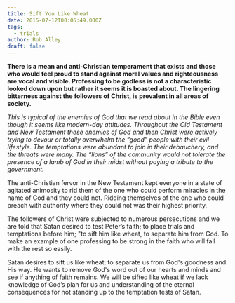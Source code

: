 ```yaml
---
title: Sift You Like Wheat
date: 2015-07-12T00:05:49.000Z
tags:
  - trials
author: Bob Alley
draft: false
---
```

**There is a mean and anti-Christian temperament that exists and those who would feel proud to stand against moral values and righteousness are vocal and visible. Professing to be godless is not a characteristic looked down upon but rather it seems it is boasted about. The lingering bitterness against the followers of Christ, is prevalent in all areas of society.**

*This is typical of the enemies of God that we read about in the Bible even though it seems like modern-day attitudes. Throughout the Old Testament and New Testament these enemies of God and then Christ were actively trying to devour or totally overwhelm the “good” people with their evil lifestyle. The temptations were abundant to join in their debauchery, and the threats were many. The “lions” of the community would not tolerate the presence of a lamb of God in their midst without paying a tribute to the government.*

The anti-Christian fervor in the New Testament kept everyone in a state of agitated animosity to rid them of the one who could perform miracles in the name of God and they could not. Ridding themselves of the one who could preach with authority where they could not was their highest priority.

The followers of Christ were subjected to numerous persecutions and we are told that Satan desired to test Peter’s faith; to place trials and temptations before him; "to sift him like wheat, to separate him from God. To make an example of one professing to be strong in the faith who will fall with the rest so easily.

Satan desires to sift us like wheat; to separate us from God's goodness and His way. He wants to remove God's word out of our hearts and minds and see if anything of faith remains. We will be sifted like wheat if we lack knowledge of God’s plan for us and understanding of the eternal consequences for not standing up to the temptation tests of Satan.